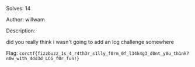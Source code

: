 Solves: 14

Author: willwam

Description:

did you really think i wasn't going to add an lcg challenge somewhere

Flag: `corctf{fizzbuzz_1s_4_r4th3r_s1lly_f0rm_0f_l34k4g3_d0nt_y0u_th1nk?n0w_w1th_4dd3d_LCG_f0r_fun!}`